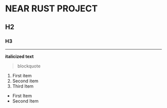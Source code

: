 # NEAR RUST PROJECT
## H2
### H3

****

**italicized text**

>blockquote

1. First item
2. Second item
3. Third Item

- First Item
- Second Item